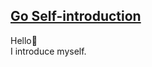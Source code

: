 <a href="https://kashimanami.github.io/" target="_blank">Go Self-introduction</a>
---
Hello👋  
I introduce myself.
